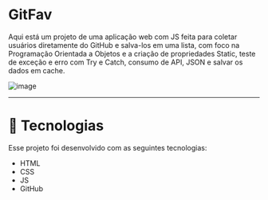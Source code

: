 # GitFav

Aqui está um projeto de uma aplicação web com JS feita para coletar usuários diretamente do GitHub e salva-los em uma lista, com foco na Programação Orientada a Objetos e a criação de propriedades Static, teste de exceção e erro com Try e Catch, consumo de API, JSON e salvar os dados em cache.

![image](https://github.com/LucasSch2410/rocketseat/assets/45702317/0910cf99-5801-4e38-a283-c235099482f8)

--- 

# 🚀 Tecnologias
Esse projeto foi desenvolvido com as seguintes tecnologias:

- HTML
- CSS
- JS
- GitHub
